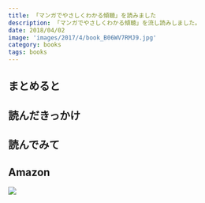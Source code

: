```yaml
---
title: 「マンガでやさしくわかる傾聴」を読みました
description: 「マンガでやさしくわかる傾聴」を流し読みしました。
date: 2018/04/02
image: 'images/2017/4/book_B06WV7RMJ9.jpg'
category: books
tags: books
---
```


## まとめると

## 読んだきっかけ

## 読んでみて

## Amazon

[![](http://images-jp.amazon.com/images/P/B06WV7RMJ9.09.MAIN._SCLZZZZZZZ_.jpg)](https://www.amazon.co.jp/dp/B06WV7RMJ9/)
